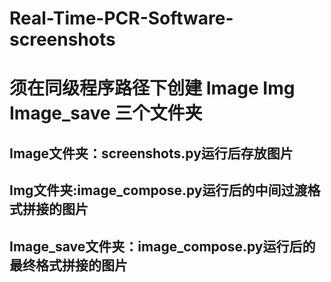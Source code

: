 # Real-Time-PCR-Software-screenshots


# 须在同级程序路径下创建 Image  Img  Image_save 三个文件夹

## Image文件夹：screenshots.py运行后存放图片

## Img文件夹:image_compose.py运行后的中间过渡格式拼接的图片

## Image_save文件夹：image_compose.py运行后的最终格式拼接的图片